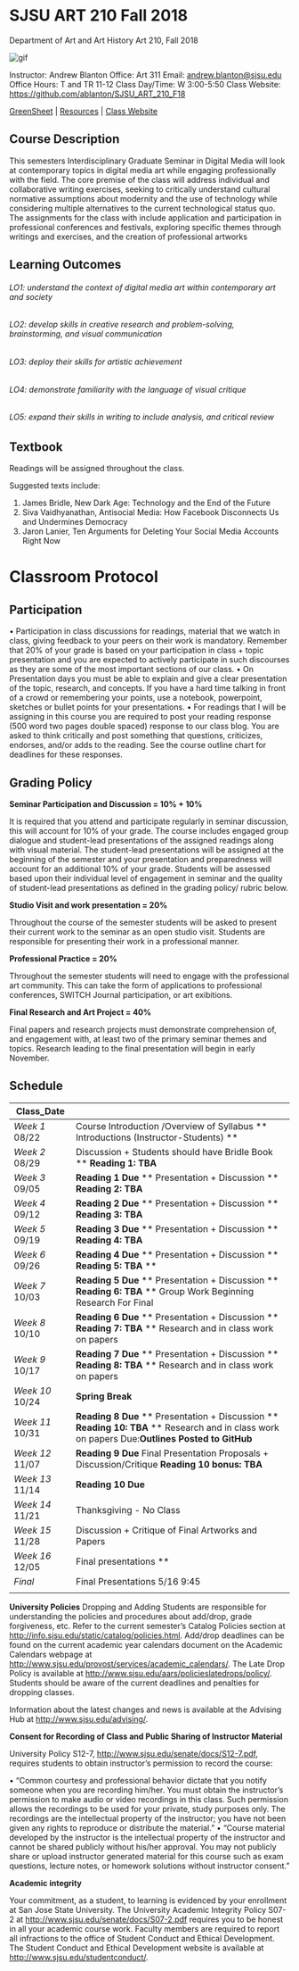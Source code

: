 **SJSU ART 210 Fall 2018**
======================
Department of Art and Art History
Art 210, Fall 2018

![gif](http://i.imgur.com/zdzDxsA.gif)

Instructor: Andrew Blanton
Office: Art 311
Email: andrew.blanton@sjsu.edu
Office Hours: T and TR 11-12
Class Day/Time: W 3:00-5:50
Class Website: https://github.com/ablanton/SJSU_ART_210_F18

[GreenSheet](https://github.com/ablanton/SJSU_ART_210_F18/blob/master/GREENSHEET.md)
| [Resources](https://github.com/ablanton/SJSU_ART_210_F18/blob/master/RESOURCES.md)
| [Class Website](https://github.com/ablanton/SJSU_ART_210_F18)

Course Description
------------------
This semesters Interdisciplinary Graduate Seminar in Digital Media will look at contemporary topics in digital media art while engaging professionally with the field. The core premise of the class will address individual and collaborative writing exercises, seeking to critically understand cultural normative assumptions about modernity and the use of technology while considering multiple alternatives to the current technological status quo. The assignments for the class with include application and participation in professional conferences and festivals, exploring specific themes through writings and exercises, and the creation of professional artworks

Learning Outcomes
-----------------

###### LO1: understand the context of digital media art within contemporary art and society
###### LO2: develop skills in creative research and problem-solving, brainstorming, and visual communication 
###### LO3: deploy their skills for artistic achievement
###### LO4: demonstrate familiarity with the language of visual critique
###### LO5: expand their skills in writing to include analysis, and critical review

Textbook
--------

Readings will be assigned throughout the class.

Suggested texts include:

1. James Bridle, New Dark Age: Technology and the End of the Future
2. Siva Vaidhyanathan, Antisocial Media: How Facebook Disconnects Us and Undermines Democracy
3. Jaron Lanier, Ten Arguments for Deleting Your Social Media Accounts Right Now

Classroom Protocol
==================

Participation
-------------

•	Participation in class discussions for readings, material that we watch in class, giving feedback to your peers on their work is mandatory. Remember that 20% of your grade is based on your participation in class + topic presentation and you are expected to actively participate in such discourses as they are some of the most important sections of our class.
•	On Presentation days you must be able to explain and give a clear presentation of the topic, research, and concepts. If you have a hard time talking in front of a crowd or remembering your points, use a notebook, powerpoint, sketches or bullet points for your presentations. 
•	For readings that I will be assigning in this course you are required to post your reading response (500 word two pages double spaced) response to our class blog. You are asked to think critically and post something that questions, criticizes, endorses, and/or adds to the reading. See the course outline chart for deadlines for these responses.

Grading Policy
--------------

**Seminar Participation and Discussion = 10% + 10%**

It is required that you attend and participate regularly in seminar discussion, this will account for 10% of your grade. The course includes engaged group dialogue and student-lead presentations of the assigned readings along with visual material. The student-lead presentations will be assigned at the beginning of the semester and your presentation and preparedness will account for an additional 10% of your grade. Students will be assessed based upon their individual level of engagement in seminar and the quality of student-lead presentations as defined in the grading policy/ rubric below. 

**Studio Visit and work presentation = 20%**

Throughout the course of the semester students will be asked to present their current work to the seminar as an open studio visit. Students are responsible for presenting their work in a professional manner.

**Professional Practice = 20%**

Throughout the semester students will need to engage with the professional art community. This can take the form of applications to professional conferences, SWITCH Journal participation, or art exibitions.

**Final Research and Art Project = 40%** 

Final papers and research projects must demonstrate comprehension of, and engagement with, at least two of the primary seminar themes and topics. Research leading to the final presentation will begin in early November.


Schedule
--------

| Class_Date          |                                                                                                                                                                        |
| ------------------- |----------------------------------------------------------------------------------------------------------------------------------------------------------------------|
| *Week 1* 08/22      | Course Introduction /Overview of Syllabus ** Introductions (Instructor-Students) ** |
| *Week 2* 08/29      | Discussion + Students should have Bridle Book ** **Reading 1: TBA** |
| *Week 3* 09/05      | **Reading 1 Due** ** Presentation + Discussion ** **Reading 2: TBA** |
| *Week 4* 09/12      | **Reading 2 Due** ** Presentation + Discussion ** **Reading 3: TBA** |
| *Week 5* 09/19      | **Reading 3 Due** ** Presentation + Discussion ** **Reading 4: TBA** |
| *Week 6* 09/26      | **Reading 4 Due** ** Presentation + Discussion ** **Reading 5: TBA** ** |
| *Week 7* 10/03      | **Reading 5 Due** ** Presentation + Discussion ** **Reading 6: TBA** ** Group Work Beginning Research For Final |
| *Week 8* 10/10      | **Reading 6 Due** ** Presentation + Discussion ** **Reading 7: TBA** ** Research and in class work on papers |
| *Week 9* 10/17      | **Reading 7 Due** ** Presentation + Discussion ** **Reading 8: TBA** ** Research and in class work on papers |
| *Week 10* 10/24     | **Spring Break** |
| *Week 11* 10/31     | **Reading 8 Due** ** Presentation + Discussion ** **Reading 10: TBA** ** Research and in class work on papers Due:**Outlines Posted to GitHub** |
| *Week 12* 11/07     | **Reading 9 Due** Final Presentation Proposals + Discussion/Critique **Reading 10 bonus: TBA** |
| *Week 13* 11/14     | **Reading 10 Due** |
| *Week 14* 11/21     | Thanksgiving - No Class |
| *Week 15* 11/28     | Discussion + Critique of Final Artworks and Papers |
| *Week 16* 12/05     | Final presentations ** |
| *Final*             | Final Presentations 5/16 9:45  |
|                  |  |

**University Policies**
Dropping and Adding
Students are responsible for understanding the policies and procedures about add/drop, grade forgiveness, etc.  Refer to the current semester’s Catalog Policies section at http://info.sjsu.edu/static/catalog/policies.html.  Add/drop deadlines can be found on the current academic year calendars document on the Academic Calendars webpage at http://www.sjsu.edu/provost/services/academic_calendars/.  The Late Drop Policy is available at http://www.sjsu.edu/aars/policieslatedrops/policy/. Students should be aware of the current deadlines and penalties for dropping classes. 

Information about the latest changes and news is available at the Advising Hub at http://www.sjsu.edu/advising/.

**Consent for Recording of Class and Public Sharing of Instructor Material**

University Policy S12-7, http://www.sjsu.edu/senate/docs/S12-7.pdf, requires students to obtain instructor’s permission to record the course:

•	“Common courtesy and professional behavior dictate that you notify someone when you are recording him/her. You must obtain the instructor’s permission to make audio or video recordings in this class. Such permission allows the recordings to be used for your private, study purposes only. The recordings are the intellectual property of the instructor; you have not been given any rights to reproduce or distribute the material.” 
•	“Course material developed by the instructor is the intellectual property of the instructor and cannot be shared publicly without his/her approval. You may not publicly share or upload instructor generated material for this course such as exam questions, lecture notes, or homework solutions without instructor consent.”

**Academic integrity**

Your commitment, as a student, to learning is evidenced by your enrollment at San Jose State University.  The University Academic Integrity Policy S07-2 at http://www.sjsu.edu/senate/docs/S07-2.pdf requires you to be honest in all your academic course work. Faculty members are required to report all infractions to the office of Student Conduct and Ethical Development. The Student Conduct and Ethical Development website is available at http://www.sjsu.edu/studentconduct/. 


